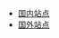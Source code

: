 * [国内站点](https://chengkm.gitee.io/truwelcloud_manual)
* [国外站点](https://chengkm.github.io/truwelcloud_manual/)